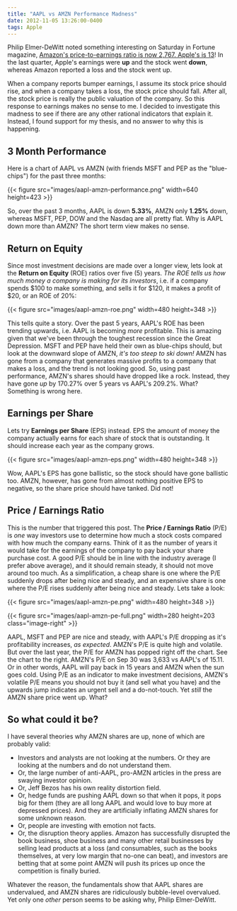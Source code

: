 ```yaml
---
title: "AAPL vs AMZN Performance Madness"
date: 2012-11-05 13:26:00-0400
tags: Apple
---
```


Philip Elmer-DeWitt	noted something interesting on Saturday in Fortune magazine, [Amazon's price-to-earnings ratio is now 2,767. Apple's is 13](http://tech.fortune.cnn.com/2012/11/03/amazons-price-to-earnings-ratio-is-now-2767-apples-is-13/)! In the last quarter, Apple's earnings were **up** and the stock went **down**, whereas Amazon reported a loss and the stock went up. 

When a company reports bumper earnings, I assume its stock price should rise, and when a company takes a loss, the stock price should fall. After all, the stock price is really the public valuation of the company. So this response to earnings makes no sense to me. I decided to investigate this madness to see if there are any other rational indicators that explain it. Instead, I found support for my thesis, and no answer to why this is happening.

## 3 Month Performance

Here is a chart of AAPL vs AMZN (with friends MSFT and PEP as the "blue-chips") for the past three months:

{{< figure src="images/aapl-amzn-performance.png" width=640 height=423 >}}

So, over the past 3 months, AAPL is down **5.33%**, AMZN only **1.25%** down, whereas MSFT, PEP, DOW and the Nasdaq are all pretty flat. Why is AAPL down more than AMZN? The short term view makes no sense.

## Return on Equity

Since most investment decisions are made over a longer view, lets look at the **Return on Equity** (ROE) ratios over five (5) years. *The ROE tells us how much money a company is making for its investors*, i.e. if a company spends $100 to make something, and sells it for $120, it makes a profit of $20, or an ROE of 20%:

{{< figure src="images/aapl-amzn-roe.png" width=480 height=348 >}}

This tells quite a story. Over the past 5 years, AAPL's ROE has been trending upwards, i.e. AAPL is becoming *more* profitable. This is amazing given that we've been through the toughest recession since the Great Depression. MSFT and PEP have held their own as blue-chips should, but look at the downward slope of AMZN, *it's too steep to ski down!* AMZN has gone from a company that generates massive profits to a company that makes a loss, and the trend is not looking good. So, using past performance, AMZN's shares should have dropped like a rock. Instead, they have gone *up* by 170.27% over 5 years vs AAPL's 209.2%. What? Something is wrong here.

## Earnings per Share

Lets try **Earnings per Share** (EPS) instead. EPS the amount of money the company actually earns for each share of stock that is outstanding. It should increase each year as the company grows.

{{< figure src="images/aapl-amzn-eps.png" width=480 height=348 >}}

Wow, AAPL's EPS has gone ballistic, so the stock should have gone ballistic too. AMZN, however, has gone from almost nothing positive EPS to negative, so the share price should have tanked. Did not!

## Price / Earnings Ratio

This is the number that triggered this post. The **Price / Earnings Ratio** (P/E) is *one* way investors use to determine how much a stock costs compared with how much the company earns. Think of it as the number of years it would take for the earnings of the company to pay back your share purchase cost. A good P/E should be in line with the industry average (I prefer above average), and it should remain steady, it should not move around too much. As a simplification, a cheap share is one where the P/E suddenly drops after being nice and steady, and an expensive share is one where the P/E rises suddenly after being nice and steady. Lets take a look:

{{< figure src="images/aapl-amzn-pe.png" width=480 height=348 >}}

{{< figure src="images/aapl-amzn-pe-full.png" width=280 height=203 class="image-right" >}}  

AAPL, MSFT and PEP are nice and steady, with AAPL's P/E dropping as it's profitability increases, *as expected*. AMZN's P/E is quite high and volatile. But over the last year, the P/E for AMZN has popped right off the chart. See the chart to the right. AMZN's P/E on Sep 30 was 3,633 vs AAPL's of 15.11. Or in other words, AAPL will pay back in 15 years and AMZN when the sun goes cold. Using P/E as an indicator to make investment decisions, AMZN's volatile P/E means you should not buy it (and sell what you have) and the upwards jump indicates an urgent sell and a do-not-touch. Yet *still* the AMZN share price went up. What?

## So what could it be?

I have several theories why AMZN shares are up, none of which are probably valid:

* Investors and analysts are not looking at the numbers. Or they are looking at the numbers and do not understand them.
* Or, the large number of anti-AAPL, pro-AMZN articles in the press are swaying investor opinion.
* Or, Jeff Bezos has his own reality distortion field.
* Or, hedge funds are pushing AAPL down so that when it pops, it pops big for them (they are all long AAPL and would love to buy more at depressed prices). And they are artificially inflating AMZN shares for some unknown reason.
* Or, people are investing with emotion not facts.
* Or, the disruption theory applies. Amazon has successfully disrupted the book business, shoe business and many other retail businesses by selling lead products at a loss (and consumables, such as the books themselves, at very low margin that no-one can beat), and investors are betting that at some point AMZN will push its prices up once the competition is finally buried.

Whatever the reason, the fundamentals show that AAPL shares are undervalued, and AMZN shares are ridiculously bubble-level overvalued. Yet only one *other* person seems to be asking why, Philip Elmer-DeWitt.
